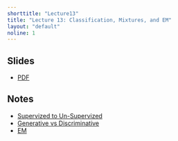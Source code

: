 ```yaml
---
shorttitle: "Lecture13"
title: "Lecture 13: Classification, Mixtures, and EM"
layout: "default"
noline: 1
---
```


## Slides

- [PDF](../slides/lecture13.pdf)

## Notes

- [Supervized to Un-Supervized](../wiki/typesoflearning.md)
- [Generative vs Discriminative](../wiki/generativemodels.md)
- [EM](../wiki/EM.md)
